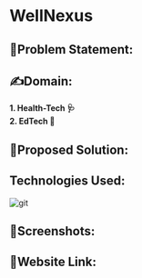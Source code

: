 # WellNexus 
## 	:memo:Problem Statement:

## :writing_hand:Domain:
**1. Health-Tech 	:stethoscope:
<br />
2. EdTech :school:**

## :seedling:Proposed Solution:

## Technologies Used:
![git](https://user-images.githubusercontent.com/113718177/221410549-1337aad8-9980-474b-8853-77b006a654a5.svg)

## :paperclip:Screenshots: 

## :link:Website Link:

